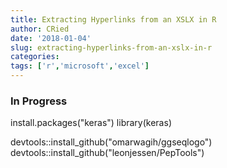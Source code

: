 ```yaml
---
title: Extracting Hyperlinks from an XSLX in R
author: CRied
date: '2018-01-04'
slug: extracting-hyperlinks-from-an-xslx-in-r
categories:
tags: ['r','microsoft','excel']
---
```



### In Progress 

install.packages("keras")
library(keras)


devtools::install_github("omarwagih/ggseqlogo")
devtools::install_github("leonjessen/PepTools")